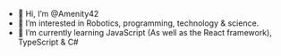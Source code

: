- 👋 Hi, I’m @Amenity42
- 👀 I’m interested in Robotics, programming, technology & science.
- 🌱 I’m currently learning JavaScript (As well as the React framework), TypeScript & C# 


<!---
Amenity42/Amenity42 is a ✨ special ✨ repository because its `README.md` (this file) appears on your GitHub profile.
You can click the Preview link to take a look at your changes.
--->
